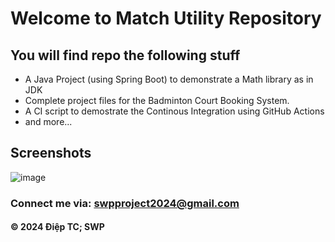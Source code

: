 # Welcome to Match Utility Repository

## You will find repo the following stuff

* A Java Project (using Spring Boot) to demonstrate a Math library as in JDK
* Complete project files for the Badminton Court Booking System.
* A CI script to demostrate the Continous Integration using GitHub Actions
* and more...

## Screenshots
![image](https://github.com/DiepTranCFPT/Bongking88-BE/assets/152488904/6753b98f-8c71-4ffa-8c85-af15a3f0fd42)


### Connect me via: swpproject2024@gmail.com

#### &#169; 2024 Điệp TC; SWP
